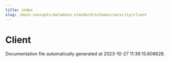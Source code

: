 ```yaml
---
title: index
slug: /main-concepts/metadata-standard/schemas/security/client
---
```


# Client

Documentation file automatically generated at 2023-10-27 11:39:15.608628.
